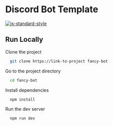 # Discord Bot Template

[![js-standard-style](https://cdn.rawgit.com/standard/standard/master/badge.svg)](http://standardjs.com)

## Run Locally

Clone the project

```bash
  git clone https://link-to-project fancy-bot
```

Go to the project directory

```bash
  cd fancy-bot
```

Install dependencies

```bash
  npm install
```

Run the dev server

```bash
  npm run dev
```
